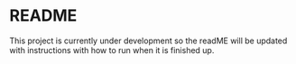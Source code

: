 # README

This project is currently under development so the readME will be updated with instructions with how to run when it is finished up.
